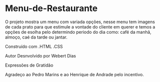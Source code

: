 # Menu-de-Restaurante

O projeto mostra um menu com variada opções, nesse menu tem imagens de cada prato para que estimule a vontade do cliente em
querer e temos a opções de esolha pelo determindo periodo do dia como: café da manhã, almoço, caé da tarde ou jantar.

Construído com
.HTML
.CSS

Autor
Desnvolvido por Webert Dias

Expressões de Gratidão

Agradeço ao Pedro Marins e ao Henrique de Andrade pelo incentivo.
